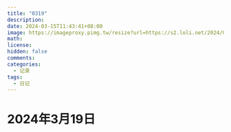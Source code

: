```yaml
---
title: "0319"
description: 
date: 2024-03-15T11:43:41+08:00
image: https://imageproxy.pimg.tw/resize?url=https://s2.loli.net/2024/03/19/Nvyac3MF4Gd69fb.jpg
math: 
license: 
hidden: false
comments: 
categories:
  - 记录
tags:
  - 日记
---
```

# 2024年3月19日